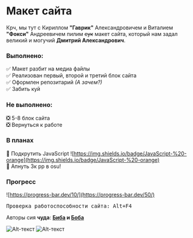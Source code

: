 # Макет сайта
Крч, мы тут с Кириллом **"Гаврик"** Александровичем и Виталием **"Фокси"** Андреевичем пилим ~~сук~~ макет сайта, который нам задал великий и могучий **Дмитрий Александрович**.

### Выполнено: 
:white_check_mark: Макет разбит на медиа файлы   
:white_check_mark: Реализован первый, второй и третий блок сайта   
:white_check_mark: Оформлен репозитарий _(А зачем?)_   
:white_check_mark: Забить куй   

### Не выполнено:
:negative_squared_cross_mark: 5-8 блок сайта   
:negative_squared_cross_mark: Вернуться к работе   

### В планах
:black_square_button: Подкрутить JavaScript ![https://img.shields.io/badge/JavaScript-%20-orange](https://img.shields.io/badge/JavaScript-%20-orange)   
:black_square_button: Апнуть 3к pp в osu!
### Прогресс
![https://progress-bar.dev/10/](https://progress-bar.dev/50/)

<pre>
Проверка работоспособности сайта: <kbd>Alt</kbd>+<kbd>F4</kbd>
</pre> 

Авторы сия **чуда**: **[Биба](https://vk.com/foxy163_rus) и [Боба](https://vk.com/id157308850)**

![Alt-текст](https://avatars0.githubusercontent.com/u/62958994?s=460&u=772668140cd1fae102c9e010e94c97880e6c431d&v=4 "Фокси")
![Alt-текст](https://avatars3.githubusercontent.com/u/65364319?s=460&u=9491d8dae97deb6635a1edd779a47d377ebe1858&v=4 "Гаврик")
